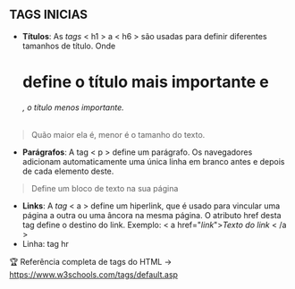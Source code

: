 ## TAGS INICIAS

- **Títulos**: As *tags* < h1 > a < h6 > são usadas para definir diferentes tamanhos de título. Onde <h1> define o título mais importante e <h6>, o título menos importante.

> Quão maior ela é, menor é o tamanho do texto.
> 

- **Parágrafos**: A tag < p > define um parágrafo. Os navegadores adicionam automaticamente uma única linha em branco antes e depois de cada elemento deste.

> Define um bloco de texto na sua página
> 

- **Links**: A *tag* < a > define um hiperlink, que é usado para vincular uma página a outra ou uma âncora na mesma página. O atributo href desta tag define o destino do link. Exemplo: < a href="*link*">*Texto do link* < /a >
- Linha: tag hr


🏆 Referência completa de tags do HTML → https://www.w3schools.com/tags/default.asp

